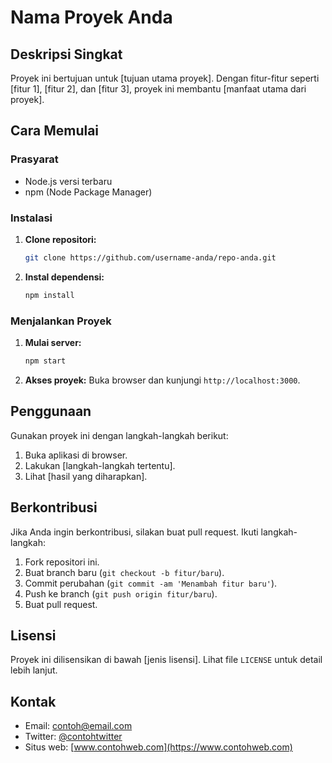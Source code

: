 # Nama Proyek Anda

## Deskripsi Singkat

Proyek ini bertujuan untuk [tujuan utama proyek]. Dengan fitur-fitur seperti [fitur 1], [fitur 2], dan [fitur 3], proyek ini membantu [manfaat utama dari proyek].

## Cara Memulai

### Prasyarat

- Node.js versi terbaru
- npm (Node Package Manager)

### Instalasi

1. **Clone repositori:**
    ```bash
    git clone https://github.com/username-anda/repo-anda.git
    ```

2. **Instal dependensi:**
    ```bash
    npm install
    ```

### Menjalankan Proyek

1. **Mulai server:**
    ```bash
    npm start
    ```

2. **Akses proyek:**
    Buka browser dan kunjungi `http://localhost:3000`.

## Penggunaan

Gunakan proyek ini dengan langkah-langkah berikut:

1. Buka aplikasi di browser.
2. Lakukan [langkah-langkah tertentu].
3. Lihat [hasil yang diharapkan].

## Berkontribusi

Jika Anda ingin berkontribusi, silakan buat pull request. Ikuti langkah-langkah:

1. Fork repositori ini.
2. Buat branch baru (`git checkout -b fitur/baru`).
3. Commit perubahan (`git commit -am 'Menambah fitur baru'`).
4. Push ke branch (`git push origin fitur/baru`).
5. Buat pull request.

## Lisensi

Proyek ini dilisensikan di bawah [jenis lisensi]. Lihat file `LICENSE` untuk detail lebih lanjut.

## Kontak

- Email: contoh@email.com
- Twitter: [@contohtwitter](https://twitter.com/contohtwitter)
- Situs web: [www.contohweb.com](https://www.contohweb.com)
